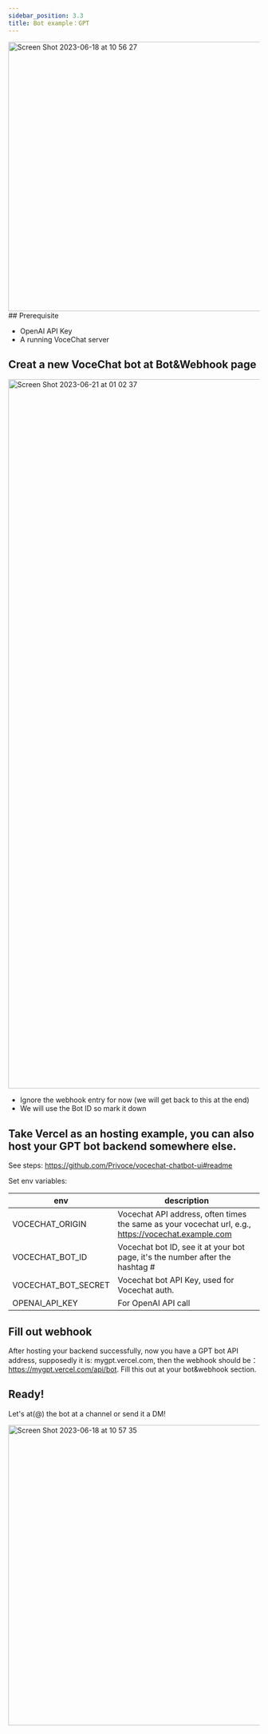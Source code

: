 ```yaml
---
sidebar_position: 3.3
title: Bot example：GPT
---
```


<img width="539" alt="Screen Shot 2023-06-18 at 10 56 27" src="https://github.com/Privoce/vocechat-doc/assets/12148615/4d0c3bd7-641e-46fb-ae34-c8e8058a91b5">
## Prerequisite

- OpenAI API Key
- A running VoceChat server


## Creat a new VoceChat bot at Bot&Webhook page
<img width="1419" alt="Screen Shot 2023-06-21 at 01 02 37" src="https://github.com/Privoce/vocechat-doc/assets/12148615/ec347705-d3b7-45b9-aced-9b3d640ed997">


- Ignore the webhook entry for now (we will get back to this at the end)
- We will use the Bot ID so mark it down


## Take Vercel as an hosting example, you can also host your GPT bot backend somewhere else.

See steps: https://github.com/Privoce/vocechat-chatbot-ui#readme

Set env variables:

| env              | description                                                                                                                               |
| --------------------------------- | ----------------------------------------------------------------------------------------------------------------------------------------- |
| VOCECHAT_ORIGIN        | Vocechat API address, often times the same as your vocechat url, e.g., https://vocechat.example.com                                                                                   |
| VOCECHAT_BOT_ID        | Vocechat bot ID, see it at your bot page, it's the number after the hashtag #                                                                                   |
| VOCECHAT_BOT_SECRET        | Vocechat bot API Key, used for Vocechat auth.                                                                                |
| OPENAI_API_KEY        | For OpenAI API call  | 

## Fill out webhook

After hosting your backend successfully, now you have a GPT bot API address, supposedly it is: mygpt.vercel.com, then the webhook should be：https://mygpt.vercel.com/api/bot. Fill this out at your bot&webhook section.

## Ready!

Let's at(@) the bot at a channel or send it a DM!


<img width="601" alt="Screen Shot 2023-06-18 at 10 57 35" src="https://github.com/Privoce/vocechat-doc/assets/12148615/386accec-89a3-48a3-aa6e-95e7631a119a">


